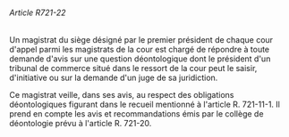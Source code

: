 ###### Article R721-22

Un magistrat du siège désigné par le premier président de chaque cour d'appel parmi les magistrats de la cour est chargé de répondre à toute demande d'avis sur une question déontologique dont le président d'un tribunal de commerce situé dans le ressort de la cour peut le saisir, d'initiative ou sur la demande d'un juge de sa juridiction.

Ce magistrat veille, dans ses avis, au respect des obligations déontologiques figurant dans le recueil mentionné à l'article R. 721-11-1. Il prend en compte les avis et recommandations émis par le collège de déontologie prévu à l'article R. 721-20.

